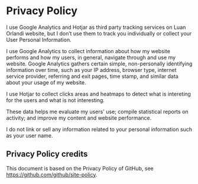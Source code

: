 # Privacy Policy

I use Google Analytics and Hotjar as third party tracking services on Luan Orlandi website, but I don’t use them to track you individually or collect your User Personal Information.

I use Google Analytics to collect information about how my website performs and how my users, in general, navigate through and use my website. Google Analytics gathers certain simple, non-personally identifying information over time, such as your IP address, browser type, internet service provider, referring and exit pages, time stamp, and similar data about your usage of my website.

I use Hotjar to collect clicks areas and heatmaps to detect what is intereting for the users and what is not interesting.

These data helps me evaluate my users' use; compile statistical reports on activity; and improve my content and website performance.

I do not link or sell any information related to your personal information such as your user name.

## Privacy Policy credits

This document is based on the Privacy Policy of GitHub, see https://github.com/github/site-policy. 
